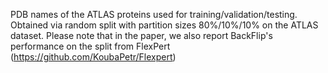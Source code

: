 PDB names of the ATLAS proteins used for training/validation/testing. Obtained via random split with partition sizes 80%/10%/10% on the ATLAS dataset.
Please note that in the paper, we also report BackFlip's performance on the split from FlexPert (https://github.com/KoubaPetr/Flexpert)